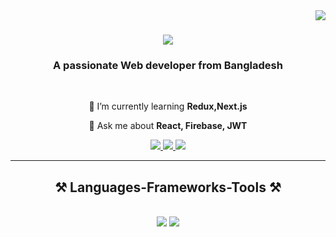 <img align="right" src="https://visitor-badge.laobi.icu/badge?page_id=MdShamimIslam.MdShamimIslam" />

<h1 align="center">
    <img src="https://readme-typing-svg.herokuapp.com/?font=Righteous&size=35&center=true&vCenter=true&width=500&height=70&duration=5000&lines=Assalamualikum+👋;+I'm+Shamim+Islam!;" />
</h1>

<h3 align="center">A passionate Web developer from Bangladesh </h3>

<br/>

<div align="center">
 
 
 🌱 I’m currently learning **Redux,Next.js**

💬 Ask me about **React, Firebase, JWT**


 </div>
 
<div align="center"> 
  <a href="https://www.facebook.com/profile.php?id=100070973862158&mibextid=ZbWKwL">
   <img src="https://img.shields.io/badge/Facebook-1877F2?style=for-the-badge&logo=facebook&logoColor=blue" />
  </a>

<a href="https://shamim-self-portfolio.netlify.app" target="_blank">
     <img src="https://img.shields.io/badge/Portfolio-FF5722?style=for-the-badge&logo=todoist&logoColor=white" target="_blank" /> <!-- sqlite, safari, google-chrome are other good icon options -->
  </a>
    
  <a href="https://www.linkedin.com/in/mdshamimslam1897" target="_blank">
    <img src="https://img.shields.io/badge/LinkedIn-0077B5?style=for-the-badge&logo=linkedin&logoColor=white" target="_blank" />
  </a>
  
</div>

 <hr/>
 
<h2 align="center">⚒️ Languages-Frameworks-Tools ⚒️</h2>
<br/>
<div align="center">
    <img src="https://skillicons.dev/icons?i=html,css,tailwind,bootstrap,nextjs" />
    <img src="https://skillicons.dev/icons?i=nodejs,javascript,express,firebase,mongodb," /><br>
</div>

<br/>



